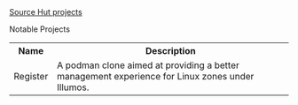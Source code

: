<!-- # madelinehebert.github.io -->
<html>
  <head></head>
  <body>
    <a href="https://www.sr.ht/~madelinehebert">Source Hut projects</a>
    <br>
    <p>Notable Projects</p>
    <table>
      <tr>
        <th>Name</th>
        <th>Description</th>
      </tr>
      <tr>
        <td>Register</td>
        <td>A podman clone aimed at providing a better management experience for Linux zones under Illumos.</td>
      </tr>
    </table>
  </body>
</html>

